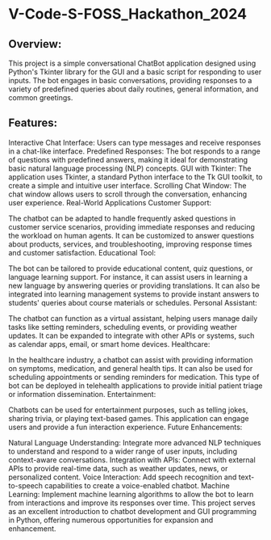 # V-Code-S-FOSS_Hackathon_2024
## Overview:
This project is a simple conversational ChatBot application designed using Python's Tkinter library for the GUI and a basic script for responding to user inputs. The bot engages in basic conversations, providing responses to a variety of predefined queries about daily routines, general information, and common greetings.

## Features:

Interactive Chat Interface: Users can type messages and receive responses in a chat-like interface.
Predefined Responses: The bot responds to a range of questions with predefined answers, making it ideal for demonstrating basic natural language processing (NLP) concepts.
GUI with Tkinter: The application uses Tkinter, a standard Python interface to the Tk GUI toolkit, to create a simple and intuitive user interface.
Scrolling Chat Window: The chat window allows users to scroll through the conversation, enhancing user experience.
Real-World Applications
Customer Support:

The chatbot can be adapted to handle frequently asked questions in customer service scenarios, providing immediate responses and reducing the workload on human agents.
It can be customized to answer questions about products, services, and troubleshooting, improving response times and customer satisfaction.
Educational Tool:

The bot can be tailored to provide educational content, quiz questions, or language learning support. For instance, it can assist users in learning a new language by answering queries or providing translations.
It can also be integrated into learning management systems to provide instant answers to students' queries about course materials or schedules.
Personal Assistant:

The chatbot can function as a virtual assistant, helping users manage daily tasks like setting reminders, scheduling events, or providing weather updates.
It can be expanded to integrate with other APIs or systems, such as calendar apps, email, or smart home devices.
Healthcare:

In the healthcare industry, a chatbot can assist with providing information on symptoms, medication, and general health tips. It can also be used for scheduling appointments or sending reminders for medication.
This type of bot can be deployed in telehealth applications to provide initial patient triage or information dissemination.
Entertainment:

Chatbots can be used for entertainment purposes, such as telling jokes, sharing trivia, or playing text-based games. This application can engage users and provide a fun interaction experience.
Future Enhancements:

Natural Language Understanding: Integrate more advanced NLP techniques to understand and respond to a wider range of user inputs, including context-aware conversations.
Integration with APIs: Connect with external APIs to provide real-time data, such as weather updates, news, or personalized content.
Voice Interaction: Add speech recognition and text-to-speech capabilities to create a voice-enabled chatbot.
Machine Learning: Implement machine learning algorithms to allow the bot to learn from interactions and improve its responses over time.
This project serves as an excellent introduction to chatbot development and GUI programming in Python, offering numerous opportunities for expansion and enhancement.
